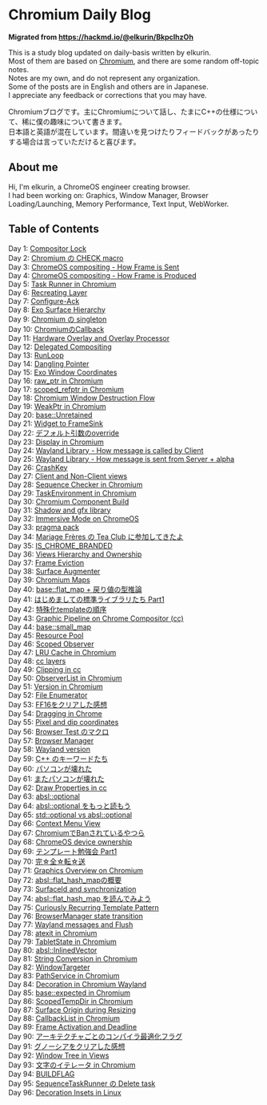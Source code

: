 # Chromium Daily Blog

**Migrated from https://hackmd.io/@elkurin/BkpclhzOh**

This is a study blog updated on daily-basis written by elkurin.  
Most of them are based on [Chromium](https://source.chromium.org/chromium/chromium/src), and there are some random off-topic notes.  
Notes are my own, and do not represent any organization.  
Some of the posts are in English and others are in Japanese.  
I appreciate any feedback or corrections that you may have.

Chromiumブログです。主にChromiumについて話し、たまにC++の仕様について、稀に僕の趣味について書きます。  
日本語と英語が混在しています。間違いを見つけたりフィードバックがあったりする場合は言っていただけると喜びます。

## About me
Hi, I'm elkurin, a ChromeOS engineer creating browser.  
I had been working on: Graphics, Window Manager, Browser Loading/Launching, Memory Performance, Text Input, WebWorker.

## Table of Contents
Day 1: [Compositor Lock](/docs/day1.md)  
Day 2: [Chromium の CHECK macro](/docs/day2.md)  
Day 3: [ChromeOS compositing - How Frame is Sent](/docs/day3.md)  
Day 4: [ChromeOS compositing - How Frame is Produced](/docs/day4.md)  
Day 5: [Task Runner in Chromium](/docs/day5.md)  
Day 6: [Recreating Layer](/docs/day6.md)  
Day 7: [Configure-Ack](/docs/day7.md)  
Day 8: [Exo Surface Hierarchy](/docs/day8.md)  
Day 9: [Chromium の singleton](/docs/day9.md)  
Day 10: [ChromiumのCallback](/docs/day10.md)  
Day 11: [Hardware Overlay and Overlay Processor](/docs/day11.md)  
Day 12: [Delegated Compositing](/docs/day12.md)  
Day 13: [RunLoop](/docs/day13.md)  
Day 14: [Dangling Pointer](/docs/day14.md)  
Day 15: [Exo Window Coordinates](/docs/day15.md)  
Day 16: [raw_ptr in Chromium](/docs/day16.md)  
Day 17: [scoped_refptr in Chromium](/docs/day17.md)  
Day 18: [Chromium Window Destruction Flow](/docs/day18.md)  
Day 19: [WeakPtr in Chromium](/docs/day19.md)  
Day 20: [base::Unretained](/docs/day20.md)  
Day 21: [Widget to FrameSink](/docs/day21.md)  
Day 22: [デフォルト引数のoverride](/docs/day22.md)  
Day 23: [Display in Chromium](/docs/day23.md)  
Day 24: [Wayland Library - How message is called by Client](/docs/day24.md)  
Day 25: [Wayland Library - How message is sent from Server + alpha](/docs/day25.md)  
Day 26: [CrashKey](/docs/day26.md)  
Day 27: [Client and Non-Client views](/docs/day27.md)  
Day 28: [Sequence Checker in Chromium](/docs/day28.md)  
Day 29: [TaskEnvironment in Chromium](/docs/day29.md)  
Day 30: [Chromium Component Build](/docs/day30.md)  
Day 31: [Shadow and gfx library](/docs/day31.md)  
Day 32: [Immersive Mode on ChromeOS](/docs/day32.md)  
Day 33: [pragma pack](/docs/day33.md)  
Day 34: [Mariage Frères の Tea Club に参加してきたよ](https://elkurin.hatenablog.com/entry/2023/06/28/235656)  
Day 35: [IS_CHROME_BRANDED](/docs/day35.md)  
Day 36: [Views Hierarchy and Ownership](/docs/day36.md)  
Day 37: [Frame Eviction](/docs/day37.md)  
Day 38: [Surface Augmenter](/docs/day38.md)  
Day 39: [Chromium Maps](/docs/day39.md)  
Day 40: [base::flat_map + 戻り値の型推論](/docs/day40.md)  
Day 41: [はじめましての標準ライブラリたち Part1](/docs/day41.md)  
Day 42: [特殊化templateの順序](/docs/day42.md)  
Day 43: [Graphic Pipeline on Chrome Compositor (cc)](/docs/day43.md)  
Day 44: [base::small_map](/docs/day44.md)  
Day 45: [Resource Pool](/docs/day45.md)  
Day 46: [Scoped Observer](/docs/day46.md)  
Day 47: [LRU Cache in Chromium](/docs/day47.md)  
Day 48: [cc layers](/docs/day48.md)  
Day 49: [Clipping in cc](/docs/day49.md)  
Day 50: [ObserverList in Chromium](/docs/day50.md)  
Day 51: [Version in Chromium](/docs/day51.md)  
Day 52: [File Enumerator](/docs/day52.md)  
Day 53: [FF16をクリアした感想](https://elkurin.hatenablog.com/entry/2023/07/17/232558)  
Day 54: [Dragging in Chrome](/docs/day54.md)  
Day 55: [Pixel and dip coordinates](/docs/day55.md)  
Day 56: [Browser Test のマクロ](/docs/day56.md)  
Day 57: [Browser Manager](/docs/day57.md)  
Day 58: [Wayland version](/docs/day58.md)  
Day 59: [C++ のキーワードたち](/docs/day59.md)  
Day 60: [パソコンが壊れた](/docs/day60.md)  
Day 61: [またパソコンが壊れた](/docs/day61.md)  
Day 62: [Draw Properties in cc](/docs/day62.md)  
Day 63: [absl::optional](/docs/day63.md)  
Day 64: [absl::optional をもっと読もう](/docs/day64.md)  
Day 65: [std::optional vs absl::optional](/docs/day65.md)  
Day 66: [Context Menu View](/docs/day66.md)  
Day 67: [ChromiumでBanされているやつら](/docs/day67.md)  
Day 68: [ChromeOS device ownership](/docs/day68.md)  
Day 69: [テンプレート勉強会 Part1](/docs/day69.md)  
Day 70: [完☆全☆転☆送](/docs/day70.md)  
Day 71: [Graphics Overview on Chromium](/docs/day71.md)  
Day 72: [absl::flat_hash_mapの概要](/docs/day72.md)  
Day 73: [SurfaceId and synchronization](/docs/day73.md)  
Day 74: [absl::flat_hash_map を読んでみよう](/docs/day74.md)  
Day 75: [Curiously Recurring Template Pattern](/docs/day75.md)  
Day 76: [BrowserManager state transition](/docs/day76.md)  
Day 77: [Wayland messages and Flush](/docs/day77.md)  
Day 78: [atexit in Chromium](/docs/day78.md)  
Day 79: [TabletState in Chromium](/docs/day79.md)  
Day 80: [absl::InlinedVector](/docs/day80.md)  
Day 81: [String Conversion in Chromium](/docs/day81.md)  
Day 82: [WindowTargeter](/docs/day82.md)  
Day 83: [PathService in Chromium](/docs/day83.md)  
Day 84: [Decoration in Chromium Wayland](/docs/day84.md)  
Day 85: [base::expected in Chromium](/docs/day85.md)  
Day 86: [ScopedTempDir in Chromium](/docs/day86.md)  
Day 87: [Surface Origin during Resizing](/docs/day87.md)  
Day 88: [CallbackList in Chromium](/docs/day88.md)  
Day 89: [Frame Activation and Deadline](/docs/day89.md)  
Day 90: [アーキテクチャごとのコンパイラ最適化フラグ](/docs/day90.md)  
Day 91: [グノーシアをクリアした感想](https://elkurin.hatenablog.com/entry/2023/08/25/010617)  
Day 92: [Window Tree in Views](/docs/day92.md)  
Day 93: [文字のイテレータ in Chromium](/docs/day93.md)  
Day 94: [BUILDFLAG](/docs/day94.md)  
Day 95: [SequenceTaskRunner の Delete task](/docs/day95.md)  
Day 96: [Decoration Insets in Linux](/docs/day96.md)  
